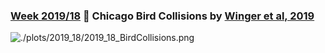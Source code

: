 ### [Week 2019/18](https://github.com/Z3tt/TidyTuesday/blob/master/R/2019_18_BirdCollisions.Rmd) 🐥 Chicago Bird Collisions by [Winger et al, 2019](https://doi.org/10.1098/rspb.2019.0364)
![./plots/2019_18/2019_18_BirdCollisions.png](https://raw.githubusercontent.com/Z3tt/TidyTuesday/master/plots/2019_18/2019_18_BirdCollisions.png)
